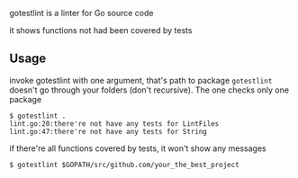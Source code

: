 gotestlint is a linter for Go source code

it shows functions not had been covered by tests

## Usage

invoke gotestlint with one argument, that's path to package ```gotestlint``` doesn't go through your folders (don't recursive). The one checks only one package

```
$ gotestlint .
lint.go:20:there're not have any tests for LintFiles
lint.go:47:there're not have any tests for String
```

if there're all functions covered by tests,
it won't show any messages

```
$ gotestlint $GOPATH/src/github.com/your_the_best_project
```

